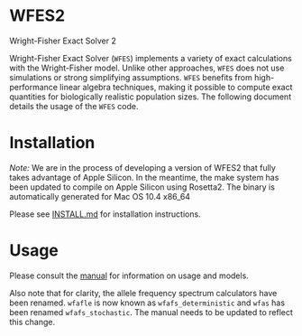 # WFES2

Wright-Fisher Exact Solver 2

Wright-Fisher Exact Solver (`WFES`) implements a variety of exact calculations with the Wright-Fisher model. Unlike other approaches, `WFES` does not use simulations or strong simplifying assumptions. `WFES` benefits from high-performance linear algebra techniques, making it possible to compute exact quantities for biologically realistic population sizes. The following document details the usage of the `WFES` code.

# Installation

*Note:* We are in the process of developing a version of WFES2 that fully takes advantage of Apple Silicon. In the meantime, the make system has been updated to compile on Apple Silicon using Rosetta2. The binary is automatically generated for Mac OS 10.4 x86_64

Please see [INSTALL.md](INSTALL.md) for installation instructions.

# Usage

Please consult the [manual](https://github.com/dekoning-lab/wfes2/blob/master/doc/manual.pdf) for information on usage and models.

Also note that for clarity, the allele frequency spectrum calculators have been renamed. `wfafle` is now known as `wfafs_deterministic` and `wfas` has been renamed `wfafs_stochastic`. The manual needs to be updated to reflect this change.

